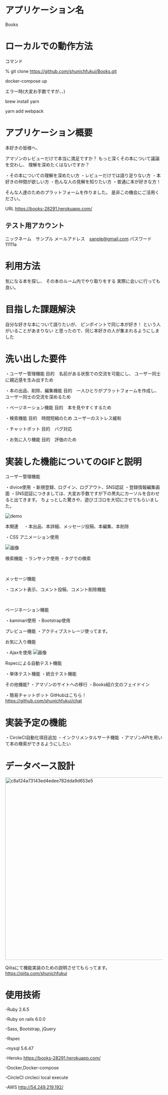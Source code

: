 <h1>アプリケーション名</h1>	

 Books


<h1>ローカルでの動作方法</h1>

コマンド

% git  clone  https://github.com/shunichfukui/Books.git


docker-compose up


エラー時(大変お手数ですが、、)

brew install yarn 

yarn add webpack

<h1>アプリケーション概要</h1>  

本好きの皆様へ、

アマゾンのレビューだけで本当に満足ですか？
もっと深くその本について議論を交わし、
理解を深めたくはないですか？

・その本についての理解を深めたい方
・レビューだけでは語り足りない方
・本好きの仲間が欲しい方
・色んな人の見解を知りたい方
・普通に本が好きな方！

そんな人達のためのプラットフォームを作りました。
是非この機会にご活用ください。


URL https://books-28291.herokuapp.com/



<h2>テスト用アカウント</h2>

ニックネーム　サンプル
メールアドレス　sanple@gmail.com
パスワード 11111a


<h1>利用方法</h1>

気になる本を探し、
その本のルーム内でやり取りをする
実際に会いに行っても良い。


<h1>目指した課題解決</h1>

自分な好きな本について語りたいが、
ピンポイントで同じ本が好き！
という人がいることがあまりない
と思ったので、同じ本好きの人が集まれるようにしました


<h1>洗い出した要件</h1>

・ユーザー管理機能
目的　名前がある状態での交流を可能にし、
ユーザー同士に親近感を生み出すため
<br/>

・本の出品、削除、編集機能
目的　一人ひとりがプラットフォームを作成し、
ユーザー同士の交流を深めるため
<br/>

・ページネーション機能
目的　本を見やすくするため
<br/>

・検索機能
目的　時間短縮のため
ユーザーのストレス緩和
<br/>

・チャットボット
目的　バグ対応
<br/>

・お気に入り機能
目的　評価のため


<h1>実装した機能についてのGIFと説明</h1>
ユーザー管理機能

・divice使用
・新規登録、ログイン、ログアウト、SNS認証
・登録情報編集画面
・SNS認証につきましては、大変お手数ですが下の黒丸にカーソルを合わせると出てきます。
ちょっとした驚きや、遊びゴゴロを大切にさせてもらいました。


![demo](https://gyazo.com/7de4b6ae68784b157766d588752474be/raw)
<br/>


本関連　
・本出品、本詳細、メッセージ投稿、本編集、本削除

・CSS アニメーション使用

![画像](https://gyazo.com/cf8c430050e85d3a4af77cc4b846b4e3/raw)
<br/>


検索機能
・ランサック使用
・タグでの検索

<br/>


メッセージ機能

・コメント表示、コメント投稿、コメント削除機能

<br/>

ページネーション機能

・kaminari使用
・Bootstrap使用




プレビュー機能
・アクティブストレージ使ってます。


お気に入り機能

・Ajaxを使用
![画像](https://gyazo.com/6f337384f5982cb6b4632aa6dd658dc7/raw)


Rspecによる自動テスト機能

・単体テスト機能
・統合テスト機能
<br/>


その他機能?
・アマゾンのサイトへの移行
・Books紹介文のフェイドイン

・簡易チャットボット
GitHubはこちら！
https://github.com/shunichfukui/chat

<h1>実装予定の機能</h1>

・CircleCI自動化項目追加
・インクリメンタルサーチ機能
・アマゾンAPIを用いて本の検索ができるようにしたい


<h1>データベース設計</h1>

<img width="582" alt="c8a124a73143ed4edee782dda9d653e5" src="https://user-images.githubusercontent.com/68207981/92671295-d3871500-f350-11ea-993b-f512d3ade666.png">


<br/>

Qiitaにて機能実装のための説明させてもらってます。
https://qiita.com/shunichfukui


<h1>使用技術</h1>
-Ruby  2.6.5

-Ruby on rails 6.0.0

-Sass, Bootstrap, jQuery

-Rspec

-mysql 5.6.47

-Heroku 
https://books-28291.herokuapp.com/

-Docker,Docker-compose

-CircleCI
circleci local execute

-AWS
http://54.249.219.192/